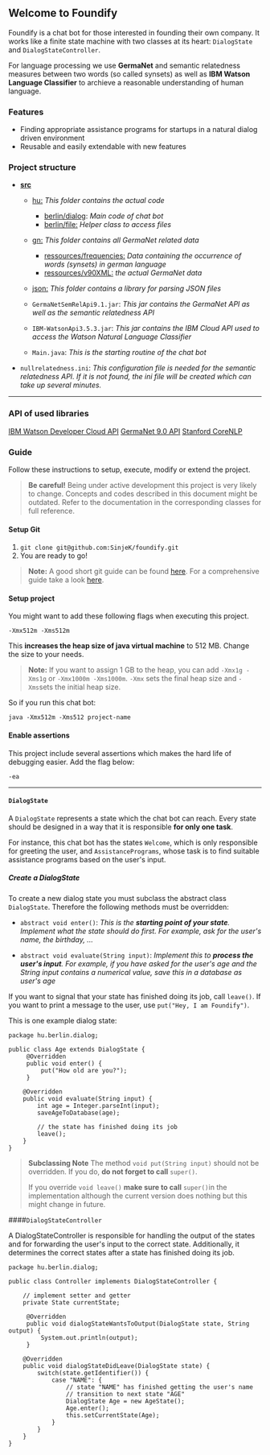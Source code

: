 ## Welcome to Foundify 

Foundify is a chat bot for those interested in founding their own company. It works like a finite state machine with two classes at its heart: `DialogState` and `DialogStateController`.

 For language processing we use **GermaNet** and semantic relatedness measures between two words (so called synsets) as well as **IBM Watson Language Classifier** to archieve a reasonable understanding of human language.

### Features

 - Finding appropriate assistance programs for startups in a natural dialog driven environment
 - Reusable and easily extendable with new features 

### Project structure

 - **[src](https://github.com/SinjeK/foundify/tree/master/src "src")**
	- [hu:](https://github.com/SinjeK/foundify/tree/master/src/hu) *This folder contains the actual code*
		- [berlin/dialog](https://github.com/SinjeK/foundify/tree/master/src/hu/berlin/dialog): *Main code of chat bot*
		- [berlin/file:](https://github.com/SinjeK/foundify/tree/master/src/hu/berlin/file) *Helper class to access files*
	- [gn:](https://github.com/SinjeK/foundify/tree/master/src/gn) *This folder contains all GermaNet related data*
		- [ressources/frequencies:](https://github.com/SinjeK/foundify/tree/master/src/gn/ressources/frequencies) *Data containing the occurrence of words (synsets) in german language*
		- [ressources/v90XML:](https://github.com/SinjeK/foundify/tree/master/src/gn/ressources/v90XML) *the actual GermaNet data*
	- [json:](https://github.com/SinjeK/foundify/tree/master/src/json) *This folder contains a library for parsing JSON files* 
	
	- `GermaNetSemRelApi9.1.jar`: *This jar contains the GermaNet API as well as the semantic relatedness API*

	- `IBM-WatsonApi3.5.3.jar`: *This jar contains the IBM Cloud API used to access the Watson Natural Language Classifier*
	
	- `Main.java`: *This is the starting routine of the chat bot*

 - `nullrelatedness.ini`: *This configuration file is needed for the semantic relatedness API. If it is not found, the ini file will be created which can take up several minutes.*  

----------

### API of used libraries
[IBM Watson Developer Cloud API](http://watson-developer-cloud.github.io/java-sdk/docs/master/)
[GermaNet 9.0 API](http://www.sfs.uni-tuebingen.de/lsd/documents/api/javadoc9.0/index.html)
[Stanford CoreNLP](http://nlp.stanford.edu/software/)

### Guide
Follow these instructions to setup, execute, modify or extend the project.

> **Be careful!**
> Being under active development this project is very likely to change. Concepts and codes described in this document might be outdated. Refer to the documentation in the corresponding classes for full reference.

#### Setup Git

 1. `git clone git@github.com:SinjeK/foundify.git`
 2. You are ready to go!

> **Note:**
> A good short git guide can be found [here](https://rogerdudler.github.io/git-guide/index.de.html). For a comprehensive guide take a look [here](https://www.atlassian.com/git/tutorials/learn-git-with-bitbucket-cloud).

#### Setup project
You might want to add these following flags when executing this project.

    -Xmx512m -Xms512m

This **increases the heap size of java virtual machine** to 512 MB. Change the size to your needs.

> **Note:**
> If you want to assign 1 GB to the heap, you can add `-Xmx1g -Xms1g` or `-Xmx1000m -Xms1000m`. `-Xmx` sets the final heap size and `-Xms`sets the initial heap size.

So if you run this chat bot:

    java -Xmx512m -Xms512 project-name

#### Enable assertions
This project include several assertions which makes the hard life of debugging easier. Add the flag below:

    -ea

----------


#### `DialogState`

A `DialogState` represents a state which the chat bot can reach. Every state should be designed in a way that it is responsible **for only one task**.

 For instance, this chat bot has the states `Welcome`, which is only responsible for greeting the user, and `AssistancePrograms`, whose task is to find suitable assistance programs based on the user's input.

##### Create a DialogState
To create a new dialog state you must subclass the abstract class `DialogState`. Therefore the following methods must be overridden:

 - `abstract void enter()`: *This is the **starting point of your state**. Implement what the state should do first. For example, ask for the user's name, the birthday, ...*
 
 - `abstract void evaluate(String input)`: *Implement this to **process the user's input**. For example, if you have asked for the user's age and the String input contains a numerical value, save this in a database as user's age*

If you want to signal that your state has finished doing its job, call `leave()`. If you want to print a message to the user, use `put("Hey, I am Foundify")`.

This is one example dialog state:

    package hu.berlin.dialog;
    
    public class Age extends DialogState {
		 @Overridden
		 public void enter() {
			 put("How old are you?");
		 }

		@Overridden
		public void evaluate(String input) {
			int age = Integer.parseInt(input);
			saveAgeToDatabase(age);

			// the state has finished doing its job
			leave();
		}
	}

>**Subclassing Note**
> The method `void put(String input)` should not be overridden. If you do, **do not forget to call** `super()`.
>
>If you override `void leave()` **make sure to call** `super()`in the implementation although the current version does nothing but this might change in future.
 
 
####`DialogStateController`

A DialogStateController is responsible for handling the output of the states and for forwarding the user's input to the correct state. Additionally, it determines the correct states after a state has finished doing its job.

    package hu.berlin.dialog;
    
    public class Controller implements DialogStateController {

		// implement setter and getter
		private State currentState;

		 @Overridden
		 public void dialogStateWantsToOutput(DialogState state, String output) {
			 System.out.println(output);
		 }

		@Overridden
		public void dialogStateDidLeave(DialogState state) {
			switch(state.getIdentifier()) {
				case "NAME": {
					// state "NAME" has finished getting the user's name
					// transition to next state "AGE"
					DialogState Age = new AgeState();
					Age.enter();
					this.setCurrentState(Age);
				}
			}
		}
	}
 

